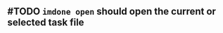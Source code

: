## #TODO `imdone open` should open the current or selected task file
<!-- 
#task
created:2023-10-07T18:22:56.648Z
group:"Ungrouped Tasks"
story-id:`imdone-open`-should-open-current-or-selected-task-in-editor
task-id:zJ3Ab
-->